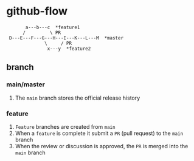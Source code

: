 # github-flow

```flow
       a---b---c  *feature1
      /         \ PR
 D---E---F---G---H---I---K---L---M  *master
              \     / PR
               x---y  *feature2
```

## branch

### main/master

1. The `main` branch stores the official release history

### feature

1. `Feature` branches are created from `main`
1. When a `feature` is complete it submit a `PR` (pull request) to the `main` branch
1. When the review or discussion is approved, the `PR` is merged into the `main` branch